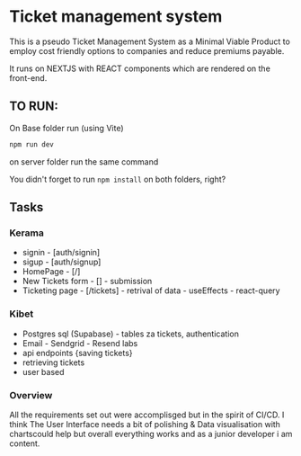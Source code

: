# Ticket management system

This is a pseudo Ticket Management System as a Minimal Viable Product to employ cost friendly options to companies and reduce premiums payable.

It runs on NEXTJS with REACT components which are rendered on the front-end.

## TO RUN:
On Base folder run (using Vite)
```bash
npm run dev
```
on server folder run the same command

You didn't forget to run `npm install` on both folders, right?


## Tasks

### Kerama
- signin - [auth/signin]
- sigup - [auth/signup]
- HomePage - [/]
- New Tickets form - [] - submission
- Ticketing page - [/tickets] - retrival of data - useEffects - react-query

### Kibet
- Postgres sql (Supabase) - tables za tickets, authentication
- Email - Sendgrid - Resend labs
- api endpoints {saving tickets}
- retrieving tickets
- user based

### Overview
All the requirements set out were accomplisged but in the spirit of CI/CD.
I think The User Interface needs a bit of polishing & Data visualisation with chartscould help but overall everything works and as a junior developer i am content.